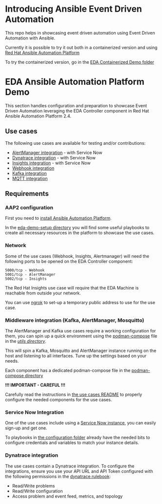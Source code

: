 # Introducing Ansible Event Driven Automation

This repo helps in showcasing event driven automation using Event Driven Automation with Ansible.

Currently it is possible to try it out both in a containerized version and using [Red Hat Ansible Automation Platform](https://www.redhat.com/en/technologies/management/ansible)

To try the containerized version, go in the [EDA Containerized Demo folder](https://github.com/kubealex/eda-podman-demo)

# EDA Ansible Automation Platform Demo

This section handles configuration and preparation to showcase Event Driven Automation leveraging the EDA Controller component in Red Hat Ansible Automation Platform 2.4.

## Use cases

The following use cases are available for testing and/or contributions:

- [AlertManager integration](./docs/use-cases/alertmanager.md) - with Service Now
- [Dynatrace integration](./docs/use-cases/dynatrace.md) - with Service Now
- [Insights integration](./docs/use-cases/insights.md) - with Service Now
- [Webhook integration](./docs/use-cases/webook.md)
- [Kafka integration](./docs/use-cases/kafka.md)
- [MQTT integration](./docs/use-cases/mqtt.md)

## Requirements

### AAP2 configuration

First you need to [install Ansible Automation Platform](https://access.redhat.com/documentation/en-us/red_hat_ansible_automation_platform/2.4/html/red_hat_ansible_automation_platform_installation_guide).

In the [eda-demo-setup directory](./eda-demo-setup/) you will find some useful playbooks to create all necessary resources in the platform to showcase the use cases.

### Network

Some of the use cases (Webhook, Insights, Alertmanager) will need the following ports to be opened on the EDA Controller component:

    5000/tcp - Webhook
    5001/tcp - AlertManager
    5002/tcp - Insights

The Red Hat Insights use case will require that the EDA Machine is reachable from outside your network.

You can use [ngrok](https://ngrok.com/) to set-up a temporary public address to use for the use case.

### Middleware integration (Kafka, AlertManager, Mosquitto)

The AlertManager and Kafka use cases require a working configuration for them, you can spin up a quick environment using the [podman-compose](./utils/podman-compose/podman-compose.yml) file in the [_utils directory_](./utils/).

This will spin a Kafka, Mosquitto and AlertManager instance running on the host and listening to all interfaces. Tune up the settings based on your needs.

Each component has a dedicated podman-compose file in the [podman-compose directory](./utils/podman-compose/)

**!!! IMPORTANT - CAREFUL !!!**

Carefully read the instructions in [the use cases README](./docs/use-cases/) to properly configure the needed components for the use cases.

### Service Now Integration

One of the use cases include using a [Service Now instance](https://developer.servicenow.com/), you can easily sign-up and get one.

To playbooks in [the configuration folder](./eda-demo-setup/) already have the needed bits to configure credentials and variables to match your instance details.

### Dynatrace integration

The use cases contain a Dynatrace integration.
To configure the integrations, ensure you use your API URL and API Token configured with the following permissions in the [dynatrace rulebook](./eda-ansible/eda-rulebook-dynatrace.yml):

- Read/Write problems
- Read/Write configuration
- Access problem and event feed, metrics, and topology
